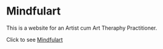 # Mindfulart

This is a website for an Artist cum Art Theraphy Practitioner.

Click to see [Mindfulart](https://mindfulart.in)
